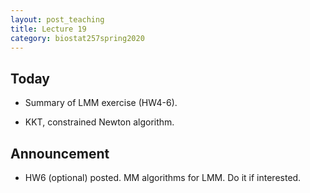```yaml
---
layout: post_teaching
title: Lecture 19
category: biostat257spring2020
---
```


## Today

* Summary of LMM exercise (HW4-6).

* KKT, constrained Newton algorithm.

## Announcement

* HW6 (optional) posted. MM algorithms for LMM. Do it if interested. 
